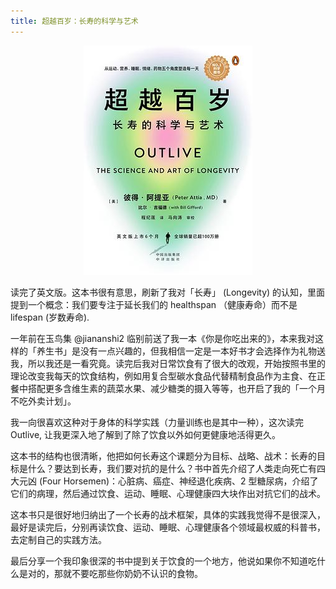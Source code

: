 ```yaml
---
title: 超越百岁：长寿的科学与艺术
---
```


<center>

![outlive 封面](../../../../../public/imgs//outlive.png)

</center>

读完了英文版。这本书很有意思，刷新了我对「长寿」 (Longevity) 的认知，里面提到一个概念：我们要专注于延长我们的 healthspan （健康寿命）而不是 lifespan (岁数寿命).

一年前在玉鸟集 @jiananshi2 临别前送了我一本《你是你吃出来的》，本来我对这样的「养生书」是没有一点兴趣的，但我相信一定是一本好书才会选择作为礼物送我，所以我还是一看究竟。读完后我对日常饮食有了很大的改观，开始按照书里的理论改变我每天的饮食结构，例如用复合型碳水食品代替精制食品作为主食、在正餐中搭配更多含维生素的蔬菜水果、减少糖类的摄入等等，也开启了我的「一个月不吃外卖计划」。

我一向很喜欢这种对于身体的科学实践（力量训练也是其中一种），这次读完 Outlive, 让我更深入地了解到了除了饮食以外如何更健康地活得更久。

这本书的结构也很清晰，他把如何长寿这个课题分为目标、战略、战术：长寿的目标是什么？要达到长寿，我们要对抗的是什么？书中首先介绍了人类走向死亡有四大元凶 (Four Horsemen)：心脏病、癌症、神经退化疾病、2 型糖尿病，介绍了它们的病理，然后通过饮食、运动、睡眠、心理健康四大块作出对抗它们的战术。

这本书只是很好地归纳出了一个长寿的战术框架，具体的实践我觉得不是很深入，最好是读完后，分别再读饮食、运动、睡眠、心理健康各个领域最权威的科普书，去定制自己的实践方法。

最后分享一个我印象很深的书中提到关于饮食的一个地方，他说如果你不知道吃什么是对的，那就不要吃那些你奶奶不认识的食物。